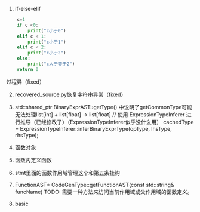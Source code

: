 1. if-else-elif
``` python
    c=1
    if c <0:
        print("c小于0")
    elif c < 1:
        print("c小于1")
    elif c < 2:
        print("c小于2")
    else:
        print("c大于等于2")
    return 0
```
过程异（fixed）

2. recovered_source.py恢复字符串异常（fixed）

3. std::shared_ptr<PyType> BinaryExprAST::getType() 中说明了getCommonType可能无法处理list[int] + list[float] -> list[float]
 // 使用 ExpressionTypeInferer 进行推导（已经修改了）（ExpressionTypeInferer似乎没什么用）
    cachedType = ExpressionTypeInferer::inferBinaryExprType(opType, lhsType, rhsType);

4. 函数对象
5. 函数内定义函数
6. stmt里面的函数作用域管理这个和第五条挂钩

7. FunctionAST* CodeGenType::getFunctionAST(const std::string& funcName)  TODO: 需要一种方法来访问当前作用域或父作用域的函数定义。

8. basic